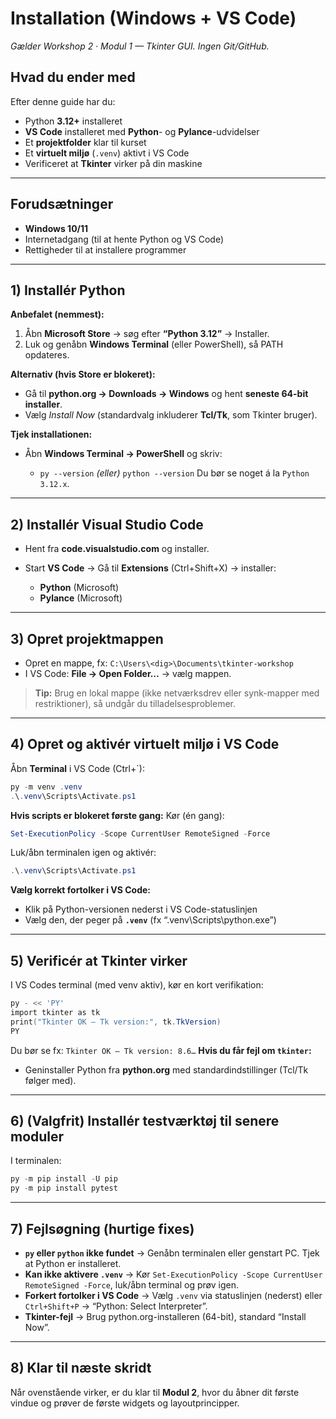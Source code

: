 # Installation (Windows + VS Code)

*Gælder Workshop 2 · Modul 1 — Tkinter GUI. Ingen Git/GitHub.*

## Hvad du ender med

Efter denne guide har du:

* Python **3.12+** installeret
* **VS Code** installeret med **Python**- og **Pylance**-udvidelser
* Et **projektfolder** klar til kurset
* Et **virtuelt miljø** (`.venv`) aktivt i VS Code
* Verificeret at **Tkinter** virker på din maskine

---

## Forudsætninger

* **Windows 10/11**
* Internetadgang (til at hente Python og VS Code)
* Rettigheder til at installere programmer

---

## 1) Installér Python

**Anbefalet (nemmest):**

1. Åbn **Microsoft Store** → søg efter **“Python 3.12”** → Installer.
2. Luk og genåbn **Windows Terminal** (eller PowerShell), så PATH opdateres.

**Alternativ (hvis Store er blokeret):**

* Gå til **python.org → Downloads → Windows** og hent **seneste 64-bit installer**.
* Vælg *Install Now* (standardvalg inkluderer **Tcl/Tk**, som Tkinter bruger).

**Tjek installationen:**

* Åbn **Windows Terminal → PowerShell** og skriv:

  * `py --version`  *(eller)*  `python --version`
    Du bør se noget á la `Python 3.12.x`.

---

## 2) Installér Visual Studio Code

* Hent fra **code.visualstudio.com** og installer.
* Start **VS Code** → Gå til **Extensions** (Ctrl+Shift+X) → installer:

  * **Python** (Microsoft)
  * **Pylance** (Microsoft)

---

## 3) Opret projektmappen

* Opret en mappe, fx: `C:\Users\<dig>\Documents\tkinter-workshop`
* I VS Code: **File → Open Folder…** → vælg mappen.

> **Tip:** Brug en lokal mappe (ikke netværksdrev eller synk-mapper med restriktioner), så undgår du tilladelsesproblemer.

---

## 4) Opret og aktivér virtuelt miljø i VS Code

Åbn **Terminal** i VS Code (Ctrl+\`):

```powershell
py -m venv .venv
.\.venv\Scripts\Activate.ps1
```

**Hvis scripts er blokeret første gang:**
Kør (én gang):

```powershell
Set-ExecutionPolicy -Scope CurrentUser RemoteSigned -Force
```

Luk/åbn terminalen igen og aktivér:

```powershell
.\.venv\Scripts\Activate.ps1
```

**Vælg korrekt fortolker i VS Code:**

* Klik på Python-versionen nederst i VS Code-statuslinjen
* Vælg den, der peger på **`.venv`** (fx “.venv\Scripts\python.exe”)

---

## 5) Verificér at Tkinter virker

I VS Codes terminal (med venv aktiv), kør en kort verifikation:

```powershell
py - << 'PY'
import tkinter as tk
print("Tkinter OK – Tk version:", tk.TkVersion)
PY
```

Du bør se fx: `Tkinter OK – Tk version: 8.6…`
**Hvis du får fejl om `tkinter`:**

* Geninstaller Python fra **python.org** med standardindstillinger (Tcl/Tk følger med).

---

## 6) (Valgfrit) Installér testværktøj til senere moduler

I terminalen:

```powershell
py -m pip install -U pip
py -m pip install pytest
```

---

## 7) Fejlsøgning (hurtige fixes)

* **`py` eller `python` ikke fundet** → Genåbn terminalen eller genstart PC. Tjek at Python er installeret.
* **Kan ikke aktivere `.venv`** → Kør `Set-ExecutionPolicy -Scope CurrentUser RemoteSigned -Force`, luk/åbn terminal og prøv igen.
* **Forkert fortolker i VS Code** → Vælg `.venv` via statuslinjen (nederst) eller `Ctrl+Shift+P` → “Python: Select Interpreter”.
* **Tkinter-fejl** → Brug python.org-installeren (64-bit), standard “Install Now”.

---

## 8) Klar til næste skridt

Når ovenstående virker, er du klar til **Modul 2**, hvor du åbner dit første vindue og prøver de første widgets og layoutprincipper.
